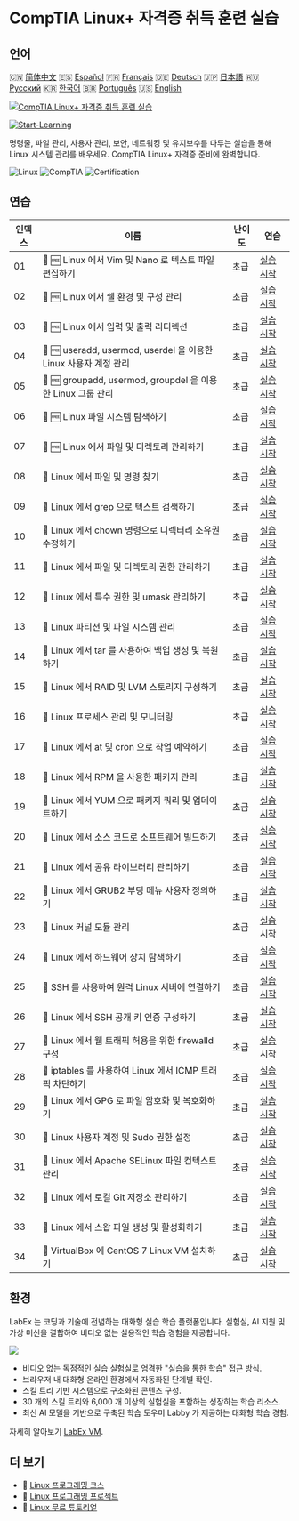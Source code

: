 # CompTIA Linux+ 자격증 취득 훈련 실습

## 언어

🇨🇳 [简体中文](README_zh.md) 🇪🇸 [Español](README_es.md) 🇫🇷 [Français](README_fr.md) 🇩🇪 [Deutsch](README_de.md) 🇯🇵 [日本語](README_ja.md) 🇷🇺 [Русский](README_ru.md) 🇰🇷 [한국어](README_ko.md) 🇧🇷 [Português](README_pt.md) 🇺🇸 [English](README.md) 

[![CompTIA Linux+ 자격증 취득 훈련 실습](https://cover-creator.labex.io/comptia-linux-plus-training-labs.png?lang=ko)](https://labex.io/ko/courses/comptia-linux-plus-training-labs)

[![Start-Learning](https://img.shields.io/badge/Start-Learning-whitesmoke?style=for-the-badge)](https://labex.io/ko/courses/comptia-linux-plus-training-labs)

명령줄, 파일 관리, 사용자 관리, 보안, 네트워킹 및 유지보수를 다루는 실습을 통해 Linux 시스템 관리를 배우세요. CompTIA Linux+ 자격증 준비에 완벽합니다.

![Linux](https://img.shields.io/badge/Linux-whitesmoke?style=for-the-badge&logo=linux)
![CompTIA](https://img.shields.io/badge/CompTIA-whitesmoke?style=for-the-badge&logo=comptia)
![Certification](https://img.shields.io/badge/Certification-whitesmoke?style=for-the-badge&logo=certification)


## 연습

|   인덱스 | 이름                                                             | 난이도   | 연습                                                                                                                                             |
|----------|------------------------------------------------------------------|----------|--------------------------------------------------------------------------------------------------------------------------------------------------|
|       01 | 📖 🆓 Linux 에서 Vim 및 Nano 로 텍스트 파일 편집하기             | 초급     | <a target='_blank' href='https://labex.io/ko/tutorials/comptia-edit-text-files-in-linux-with-vim-and-nano-591076'>실습 시작</a>                  |
|       02 | 📖 🆓 Linux 에서 쉘 환경 및 구성 관리                            | 초급     | <a target='_blank' href='https://labex.io/ko/tutorials/comptia-manage-shell-environment-and-configuration-in-linux-590838'>실습 시작</a>         |
|       03 | 📖 🆓 Linux 에서 입력 및 출력 리디렉션                           | 초급     | <a target='_blank' href='https://labex.io/ko/tutorials/comptia-redirecting-input-and-output-in-linux-590840'>실습 시작</a>                       |
|       04 | 📖 🆓 useradd, usermod, userdel 을 이용한 Linux 사용자 계정 관리 | 초급     | <a target='_blank' href='https://labex.io/ko/tutorials/comptia-manage-linux-user-accounts-with-useradd-usermod-and-userdel-590837'>실습 시작</a> |
|       05 | 📖 🆓 groupadd, usermod, groupdel 을 이용한 Linux 그룹 관리      | 초급     | <a target='_blank' href='https://labex.io/ko/tutorials/comptia-manage-linux-groups-with-groupadd-usermod-and-groupdel-590836'>실습 시작</a>      |
|       06 | 📖 🆓 Linux 파일 시스템 탐색하기                                 | 초급     | <a target='_blank' href='https://labex.io/ko/tutorials/comptia-navigate-the-filesystem-in-linux-590971'>실습 시작</a>                            |
|       07 | 📖 🆓 Linux 에서 파일 및 디렉토리 관리하기                       | 초급     | <a target='_blank' href='https://labex.io/ko/tutorials/comptia-manage-files-and-directories-in-linux-590835'>실습 시작</a>                       |
|       08 | 📖  Linux 에서 파일 및 명령 찾기                                 | 초급     | <a target='_blank' href='https://labex.io/ko/tutorials/comptia-find-files-and-commands-in-linux-590834'>실습 시작</a>                            |
|       09 | 📖  Linux 에서 grep 으로 텍스트 검색하기                         | 초급     | <a target='_blank' href='https://labex.io/ko/tutorials/comptia-search-text-with-grep-in-linux-590841'>실습 시작</a>                              |
|       10 | 📖  Linux 에서 chown 명령으로 디렉터리 소유권 수정하기           | 초급     | <a target='_blank' href='https://labex.io/ko/tutorials/comptia-modify-directory-ownership-with-chown-in-linux-590847'>실습 시작</a>              |
|       11 | 📖  Linux 에서 파일 및 디렉토리 권한 관리하기                    | 초급     | <a target='_blank' href='https://labex.io/ko/tutorials/comptia-manage-file-and-directory-permissions-in-linux-590844'>실습 시작</a>              |
|       12 | 📖  Linux 에서 특수 권한 및 umask 관리하기                       | 초급     | <a target='_blank' href='https://labex.io/ko/tutorials/linux-manage-special-permissions-and-umask-in-linux-590846'>실습 시작</a>                 |
|       13 | 📖  Linux 파티션 및 파일 시스템 관리                             | 초급     | <a target='_blank' href='https://labex.io/ko/tutorials/comptia-manage-linux-partitions-and-filesystems-590845'>실습 시작</a>                     |
|       14 | 📖  Linux 에서 tar 를 사용하여 백업 생성 및 복원하기             | 초급     | <a target='_blank' href='https://labex.io/ko/tutorials/comptia-create-and-restore-a-backup-with-tar-in-linux-590843'>실습 시작</a>               |
|       15 | 📖  Linux 에서 RAID 및 LVM 스토리지 구성하기                     | 초급     | <a target='_blank' href='https://labex.io/ko/tutorials/comptia-configure-raid-and-lvm-storage-in-linux-590842'>실습 시작</a>                     |
|       16 | 📖  Linux 프로세스 관리 및 모니터링                              | 초급     | <a target='_blank' href='https://labex.io/ko/tutorials/comptia-manage-and-monitor-linux-processes-590864'>실습 시작</a>                          |
|       17 | 📖  Linux 에서 at 및 cron 으로 작업 예약하기                     | 초급     | <a target='_blank' href='https://labex.io/ko/tutorials/comptia-schedule-tasks-with-at-and-cron-in-linux-590870'>실습 시작</a>                    |
|       18 | 📖  Linux 에서 RPM 을 사용한 패키지 관리                         | 초급     | <a target='_blank' href='https://labex.io/ko/tutorials/rhel-managing-packages-with-rpm-in-linux-590868'>실습 시작</a>                            |
|       19 | 📖  Linux 에서 YUM 으로 패키지 쿼리 및 업데이트하기              | 초급     | <a target='_blank' href='https://labex.io/ko/tutorials/rhel-query-and-update-packages-with-yum-in-linux-590869'>실습 시작</a>                    |
|       20 | 📖  Linux 에서 소스 코드로 소프트웨어 빌드하기                   | 초급     | <a target='_blank' href='https://labex.io/ko/tutorials/comptia-build-software-from-source-code-in-linux-590853'>실습 시작</a>                    |
|       21 | 📖  Linux 에서 공유 라이브러리 관리하기                          | 초급     | <a target='_blank' href='https://labex.io/ko/tutorials/comptia-manage-shared-libraries-in-linux-590867'>실습 시작</a>                            |
|       22 | 📖  Linux 에서 GRUB2 부팅 메뉴 사용자 정의하기                   | 초급     | <a target='_blank' href='https://labex.io/ko/tutorials/comptia-customize-the-grub2-boot-menu-in-linux-590859'>실습 시작</a>                      |
|       23 | 📖  Linux 커널 모듈 관리                                         | 초급     | <a target='_blank' href='https://labex.io/ko/tutorials/comptia-manage-kernel-modules-in-linux-590865'>실습 시작</a>                              |
|       24 | 📖  Linux 에서 하드웨어 장치 탐색하기                            | 초급     | <a target='_blank' href='https://labex.io/ko/tutorials/comptia-explore-hardware-devices-in-linux-590861'>실습 시작</a>                           |
|       25 | 📖  SSH 를 사용하여 원격 Linux 서버에 연결하기                   | 초급     | <a target='_blank' href='https://labex.io/ko/tutorials/linux-connect-to-a-remote-linux-server-using-ssh-590857'>실습 시작</a>                    |
|       26 | 📖  Linux 에서 SSH 공개 키 인증 구성하기                         | 초급     | <a target='_blank' href='https://labex.io/ko/tutorials/comptia-configure-ssh-public-key-authentication-in-linux-590855'>실습 시작</a>            |
|       27 | 📖  Linux 에서 웹 트래픽 허용을 위한 firewalld 구성              | 초급     | <a target='_blank' href='https://labex.io/ko/tutorials/comptia-configure-firewalld-to-allow-web-traffic-in-linux-590854'>실습 시작</a>           |
|       28 | 📖  iptables 를 사용하여 Linux 에서 ICMP 트래픽 차단하기         | 초급     | <a target='_blank' href='https://labex.io/ko/tutorials/comptia-block-icmp-traffic-in-linux-using-iptables-590852'>실습 시작</a>                  |
|       29 | 📖  Linux 에서 GPG 로 파일 암호화 및 복호화하기                  | 초급     | <a target='_blank' href='https://labex.io/ko/tutorials/comptia-encrypt-and-decrypt-files-with-gpg-in-linux-590860'>실습 시작</a>                 |
|       30 | 📖  Linux 사용자 계정 및 Sudo 권한 설정                          | 초급     | <a target='_blank' href='https://labex.io/ko/tutorials/comptia-configure-user-accounts-and-sudo-privileges-in-linux-590856'>실습 시작</a>        |
|       31 | 📖  Linux 에서 Apache SELinux 파일 컨텍스트 관리                 | 초급     | <a target='_blank' href='https://labex.io/ko/tutorials/comptia-manage-selinux-file-contexts-for-apache-in-linux-590866'>실습 시작</a>            |
|       32 | 📖  Linux 에서 로컬 Git 저장소 관리하기                          | 초급     | <a target='_blank' href='https://labex.io/ko/tutorials/comptia-manage-a-local-git-repository-in-linux-590863'>실습 시작</a>                      |
|       33 | 📖  Linux 에서 스왑 파일 생성 및 활성화하기                      | 초급     | <a target='_blank' href='https://labex.io/ko/tutorials/comptia-create-and-activate-a-swap-file-in-linux-590858'>실습 시작</a>                    |
|       34 | 📖  VirtualBox 에 CentOS 7 Linux VM 설치하기                     | 초급     | <a target='_blank' href='https://labex.io/ko/tutorials/comptia-install-a-centos-7-linux-vm-in-virtualbox-590862'>실습 시작</a>                   |

## 환경

LabEx 는 코딩과 기술에 전념하는 대화형 실습 학습 플랫폼입니다. 실험실, AI 지원 및 가상 머신을 결합하여 비디오 없는 실용적인 학습 경험을 제공합니다.

![](https://tutorial-screenshot.getvm.io/images/vm-1725247253.png)

- 비디오 없는 독점적인 실습 실험실로 엄격한 "실습을 통한 학습" 접근 방식.
- 브라우저 내 대화형 온라인 환경에서 자동화된 단계별 확인.
- 스킬 트리 기반 시스템으로 구조화된 콘텐츠 구성.
- 30 개의 스킬 트리와 6,000 개 이상의 실험실을 포함하는 성장하는 학습 리소스.
- 최신 AI 모델을 기반으로 구축된 학습 도우미 Labby 가 제공하는 대화형 학습 경험.

자세히 알아보기 [LabEx VM](https://support.labex.io/using-labex/virtual-machine).

## 더 보기

- 🔗 [Linux 프로그래밍 코스](https://github.com/labex-labs/awesome-programming-courses)
- 🔗 [Linux 프로그래밍 프로젝트](https://github.com/labex-labs/awesome-programming-projects)
- 🔗 [Linux 무료 튜토리얼](https://github.com/labex-labs/linux-free-tutorials)

